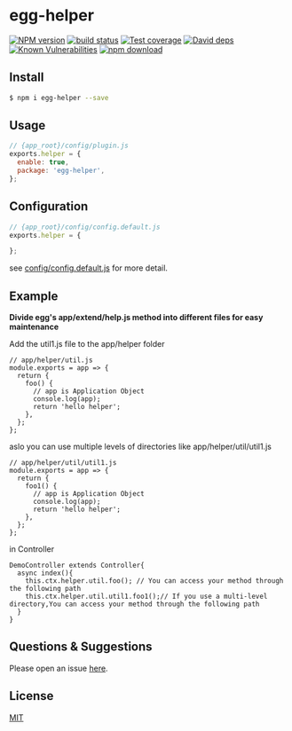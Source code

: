 # egg-helper

[![NPM version][npm-image]][npm-url]
[![build status][travis-image]][travis-url]
[![Test coverage][codecov-image]][codecov-url]
[![David deps][david-image]][david-url]
[![Known Vulnerabilities][snyk-image]][snyk-url]
[![npm download][download-image]][download-url]

[npm-image]: https://img.shields.io/npm/v/egg-helper.svg?style=flat-square
[npm-url]: https://npmjs.org/package/egg-helper
[travis-image]: https://img.shields.io/travis/yuezm/egg-helper.svg?style=flat-square
[travis-url]: https://travis-ci.org/yuezm/egg-helper
[codecov-image]: https://img.shields.io/codecov/c/github/yuezm/egg-helper.svg?style=flat-square
[codecov-url]: https://codecov.io/github/yuezm/egg-helper?branch=master
[david-image]: https://img.shields.io/david/yuezm/egg-helper.svg?style=flat-square
[david-url]: https://david-dm.org/yuezm/egg-helper
[snyk-image]: https://snyk.io/test/npm/egg-helper/badge.svg?style=flat-square
[snyk-url]: https://snyk.io/test/npm/egg-helper
[download-image]: https://img.shields.io/npm/dm/egg-helper.svg?style=flat-square
[download-url]: https://npmjs.org/package/egg-helper


## Install

```bash
$ npm i egg-helper --save
```

## Usage

```js
// {app_root}/config/plugin.js
exports.helper = {
  enable: true,
  package: 'egg-helper',
};
```

## Configuration

```js
// {app_root}/config/config.default.js
exports.helper = {

};
```

see [config/config.default.js](config/config.default.js) for more detail.

## Example
**Divide egg's app/extend/help.js method into different files for easy maintenance**
<!-- example here -->
Add the util1.js file to the app/helper folder

    // app/helper/util.js
    module.exports = app => {
      return {
        foo() {
          // app is Application Object
          console.log(app);
          return 'hello helper';
        },
      };
    };
aslo you can use multiple levels of directories like app/helper/util/util1.js

    // app/helper/util/util1.js
    module.exports = app => {
      return {
        foo1() {
          // app is Application Object
          console.log(app);
          return 'hello helper';
        },
      };
    };
in Controller

    DemoController extends Controller{
      async index(){
        this.ctx.helper.util.foo(); // You can access your method through the following path
        this.ctx.helper.util.util1.foo1();// If you use a multi-level directory,You can access your method through the following path
      }
    }

## Questions & Suggestions

Please open an issue [here](https://github.com/eggjs/egg/issues).

## License

[MIT](LICENSE)
